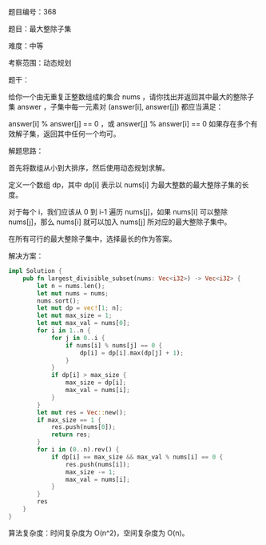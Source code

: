 题目编号：368

题目：最大整除子集

难度：中等

考察范围：动态规划

题干：

给你一个由无重复正整数组成的集合 nums ，请你找出并返回其中最大的整除子集 answer ，子集中每一元素对 (answer[i], answer[j]) 都应当满足：

answer[i] % answer[j] == 0 ，或
answer[j] % answer[i] == 0
如果存在多个有效解子集，返回其中任何一个均可。

解题思路：

首先将数组从小到大排序，然后使用动态规划求解。

定义一个数组 dp，其中 dp[i] 表示以 nums[i] 为最大整数的最大整除子集的长度。

对于每个 i，我们应该从 0 到 i-1 遍历 nums[j]，如果 nums[i] 可以整除 nums[j]，那么 nums[i] 就可以加入 nums[j] 所对应的最大整除子集中。

在所有可行的最大整除子集中，选择最长的作为答案。

解决方案：

```rust
impl Solution {
    pub fn largest_divisible_subset(nums: Vec<i32>) -> Vec<i32> {
        let n = nums.len();
        let mut nums = nums;
        nums.sort();
        let mut dp = vec![1; n];
        let mut max_size = 1;
        let mut max_val = nums[0];
        for i in 1..n {
            for j in 0..i {
                if nums[i] % nums[j] == 0 {
                    dp[i] = dp[i].max(dp[j] + 1);
                }
            }
            if dp[i] > max_size {
                max_size = dp[i];
                max_val = nums[i];
            }
        }
        let mut res = Vec::new();
        if max_size == 1 {
            res.push(nums[0]);
            return res;
        }
        for i in (0..n).rev() {
            if dp[i] == max_size && max_val % nums[i] == 0 {
                res.push(nums[i]);
                max_size -= 1;
                max_val = nums[i];
            }
        }
        res
    }
}
```

算法复杂度：时间复杂度为 O(n^2)，空间复杂度为 O(n)。